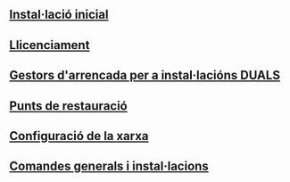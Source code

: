 ## [Instal·lació inicial](instal·lació_inicial.md)
## [Llicenciament](llicenciament.md)
## [Gestors d'arrencada per a instal·lacións DUALS](gestors_arrencada.md)
## [Punts de restauració](restauració.md)
## [Configuració de la xarxa](xarxa.md)
## [Comandes generals i instal·lacions](gestors_de_paquets.md)
